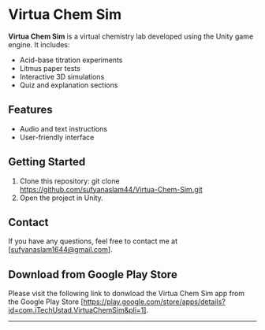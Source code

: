 # Virtua Chem Sim

**Virtua Chem Sim** is a virtual chemistry lab developed using the Unity game engine. It includes:
- Acid-base titration experiments
- Litmus paper tests
- Interactive 3D simulations
- Quiz and explanation sections

## Features
- Audio and text instructions
- User-friendly interface

## Getting Started
1. Clone this repository:
git clone https://github.com/sufyanaslam44/Virtua-Chem-Sim.git
2. Open the project in Unity.

## Contact
If you have any questions, feel free to contact me at [sufyanaslam1644@gmail.com].

## Download from Google Play Store
Please visit the following link to donwload the Virtua Chem Sim app from the Google Play Store
[https://play.google.com/store/apps/details?id=com.iTechUstad.VirtuaChemSim&pli=1].

---
